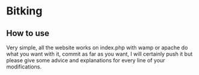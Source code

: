 ﻿# Bitking

## How to use

Very simple, all the website works on index.php with wamp or apache do what you want with it, commit as far as you want, I will certainly push it but please give some advice and explanations for every line of your modifications.